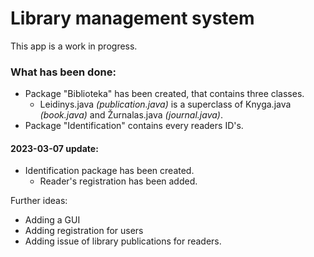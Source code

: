 # Library management system

This app is a work in progress.

### What has been done:
- Package "Biblioteka" has been created, that contains three classes.
  - Leidinys.java *(publication.java)* is a superclass of Knyga.java *(book.java)* and Žurnalas.java *(journal.java)*.
- Package "Identification" contains every readers ID's.

#### 2023-03-07 update: 
- Identification package has been created.
  - Reader's registration has been added.

Further ideas:
- Adding a GUI
- Adding registration for users
- Adding issue of library publications for readers.
